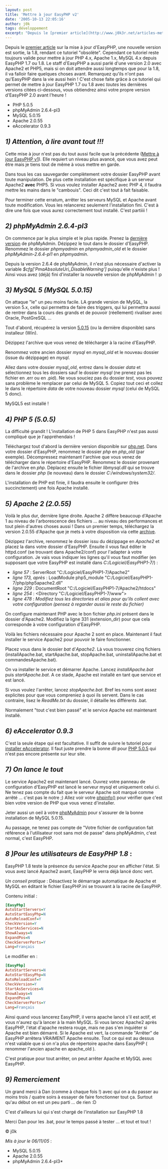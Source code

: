 ```yaml
---
layout: post
title: 'Mettre à jour EasyPHP v2'
date: '2005-10-13 22:05:16'
author: j0k
tags: développement
excerpt: "Depuis le [premier article](http://www.j0k3r.net/articles-mettre-a-jour-easyphp-v1-6.html) sur la mise à jour d'EasyPHP, une nouvelle version est sortie, la 1.8, rendant ce tutoriel \"obsolète\". Cependant ce tutoriel reste toujours valide pour mettre à jour PHP 4.x, Apache 1.x, MySQL 4.x depuis EasyPHP 1.7 ou 1.8.  \nLe staff d'EasyPHP a aussi parlé d'une version 2.0 avec Apache2 et PHP5, mais si on doit attendre aussi longtemps que pour la 1.8, il va falloir faire quelques choses avant. Remarquez qu'ils n'ont pas qu'EasyPHP dans la vie aussi hein !  \n C'est chose faite grâce à ce tutoriel qui permet de mettre à jour EasyPHP 1.7 ou 1.8 avec _toutes_ les dernières versions citées ci-dessous, vous obtiendrez ainsi votre propre version d'EasyPHP 2.0 avant l'heure !"
---
```


Depuis le [premier article](http://www.j0k3r.net/articles-mettre-a-jour-easyphp-v1-6.html) sur la mise à jour d'EasyPHP, une nouvelle version est sortie, la 1.8, rendant ce tutoriel "obsolète". Cependant ce tutoriel reste toujours valide pour mettre à jour PHP 4.x, Apache 1.x, MySQL 4.x depuis EasyPHP 1.7 ou 1.8.
Le staff d'EasyPHP a aussi parlé d'une version 2.0 avec Apache2 et PHP5, mais si on doit attendre aussi longtemps que pour la 1.8, il va falloir faire quelques choses avant. Remarquez qu'ils n'ont pas qu'EasyPHP dans la vie aussi hein !
 C'est chose faite grâce à ce tutoriel qui permet de mettre à jour EasyPHP 1.7 ou 1.8 avec _toutes_ les dernières versions citées ci-dessous, vous obtiendrez ainsi votre propre version d'EasyPHP 2.0 avant l'heure !

 - PHP 5.0.5
 - phpMyAdmin 2.6.4-pl3
 - MySQL 5.0.15
 - Apache 2.0.55
 - eAccelerator 0.9.3

## _1) Attention, à lire avant tout !!!_

 Cette mise à jour n'est pas du tout aussi facile que la précédente ([Mettre à jour EasyPHP v1](http://www.j0k3r.net/articles-mettre-a-jour-easyphp-v1-6.html)). Elle requiert un niveau plus avancé, que vous avez peut être mais je tiens tout de même à vous mettre en garde.

 Dans tous les cas sauvegarder complètement votre dossier EasyPHP avant toute manipulation. De plus cette installation est spécifique à un serveur Apache2 **avec** PHP5. Si vous voulez installer Apache2 avec PHP 4, il faudra mettre les mains dans le "cambouis". Ceci dit c'est tout à fait faisable.

 Pour terminer cette erratum, arrêter les serveurs MySQL et Apache avant toute modification. Vous les relancerez seulement l'installation fini. C'est à dire une fois que vous aurez correctement tout installé. C'est partiiii !

##   _2) phpMyAdmin 2.6.4-pl3_

 On commence par le plus simple et le plus rapide.
 Prenez la [dernière version](http://www.phpmyadmin.net/home_page/downloads.php) de phpMyAdmin. Dézippez le tout dans le dossier d'EasyPHP. Renommez le dossier *phpmyadmin* en *phpmyadmin_old* et le dossier *phpMyAdmin-2.6.4-pl1* en *phpmyadmin*.

  Depuis la version 2.6.4 de phpMyAdmin, il n'est plus nécessaire d'activer la variable *$cfg['PmaAbsoluteUri_DisableWarning']* puisqu'elle n'existe plus ! Ainsi vous avez (déjà) fini d'installer la nouvelle version de phpMyAdmin ! :p

##   _3) MySQL 5 (MySQL 5.0.15)_

 On attaque "le" un peu moins facile.
 LA grande version de MySQL, la version 5.x, celle qui permettra de faire des triggers, qui lui permettra aussi de rentrer dans la cours des grands et de pouvoir (réellement) rivaliser avec Oracle, PostGreSQL ...

 Tout d'abord, récupérez la version [5.0.15](http://mir2.ovh.net/ftp.mysql.com/Downloads/MySQL-5.0/mysql-noinstall-5.0.15-win32.zip) (ou la dernière disponible) sans installeur (Win).

  Dézippez l'archive que vous venez de télécharger à la racine d'EasyPHP.

 Renommez votre ancien dossier *mysql* en *mysql_old* et le nouveau dossier (issue du dézippage) en *mysql*.

 Allez dans votre dossier *mysql_old*, entrez dans le dossier *data* et sélectionnez tous les dossiers sauf le dossier *mysql* (ne prenez pas les fichier en .err ou en .pid). Ne vous souciez pas du dossier *test*, vous pouvez sans problème le remplacer par celui de MySQL 5. Copiez tout ceci et collez le dans le répertoire *data* de votre nouveau dossier *mysql* (celui de MySQL 5 donc).

 MySQL5 est installé !

##   _4) PHP 5 (5.0.5)_

 La difficulté grandit !
 L'installation de PHP 5 dans EasyPHP n'est pas aussi compliqué que je l'appréhendais !

 Téléchargez tout d'abord la dernière version disponible sur [php.net](http://www.php.net/downloads.php).
 Dans votre dossier d'EasyPHP, renommez le dossier *php* en *php_old* (par exemple). Décompressez maintenant l'archive que vous venez de télécharger dans le répertoire d'EasyPHP. Renommez le dossier provenant de l'archive en *php*. Déplacez ensuite le fichier *libmysql.dll* qui se trouve dans le dossier *php* (le nouveau) dans le dossier *C:/windows/system32/*.

 L'installation de PHP est finie, il faudra ensuite le configurer (très succinctement) une fois Apache installé.

##   _5) Apache 2 (2.0.55)_

 Voilà le plus dur, dernière ligne droite.
 Apache 2 diffère beaucoup d'Apache 1 au niveau de l'arborescence des fichiers ... au niveau des performances et tout plein d'autres choses aussi ! Dans un premier temps, téléchargez la version 2.0.55 d'Apache que je mets à votre disposition via cette [archive](http://www.j0k3r.net/dl/apache_2.0.55.rar).

 Dézippez l'archive, renommez le dossier issu du dézippage en *Apache2* et placez la dans votre dossier d'EasyPHP. Ensuite il vous faut éditer le httpd.conf (se trouvant dans Apache2/conf) pour l'adapter à votre configuration. Je vais vous indiquer les lignes qu'il vous faut modifier (en supposant que votre EasyPHP est installé dans *C:/Logiciel/EasyPHP1-7/*) :

 - *ligne 57* : ServerRoot "C:/Logiciel/EasyPHP1-7/Apache2"
 - *ligne 173, après* : LoadModule php5_module "C:/Logiciel/EasyPHP1-7/php/php5apache2.dll"
 - *ligne 229* : DocumentRoot "C:/Logiciel/EasyPHP1-7/Apache2/htdocs"
 - *ligne 254* : <Directory "C:/Logiciel/EasyPHP1-7/www">
 - *ligne 478* : *Modifiez tous les directories et alias pour qu'ils collent avec votre configuration (pensez à regarder aussi le reste du fichier)*

On configure maintenant PHP avec le bon fichier *php.ini* présent dans le dossier d'Apache2. Modifiez la ligne 331 (extension_dir) pour que cela corresponde à votre configuration d'EasyPHP.

  Voilà les fichiers nécessaire pour Apache 2 sont en place. Maintenant il faut installer le service Apache2 pour pouvoir le faire fonctionner.

 Placez vous dans le dossier *bat* d'*Apache2*. Là vous trouverez cinq fichiers (installApache.bat, startApache.bat, stopApache.bat, uninstallApache.bat et commandesApache.bat).

  On va installer le service et démarrer Apache. Lancez *installApache.bat* puis *startApache.bat*. A ce stade, Apache est installé en tant que service et est lancé.

 Si vous voulez l'arrêter, lancez *stopApache.bat*. Bref les noms sont assez explicites pour que vous compreniez à quoi ils servent. Dans le cas contraire, lisez le *ReadMe.txt* du dossier, il détaille les différents .bat.

 Normalement "tout c'est bien passé" et le service Apache est maintenant installé.

##   _6) eAccelerator 0.9.3_

 C'est la seule étape qui est facultative.
 Il suffit de suivre le tutoriel pour [installer eAccelerator](http://www.j0k3r.net/php-installer-eaccelerator-23.html). Il faut juste prendre la bonne dll pour [PHP 5.0.5](http://www.j0k3r.net/dl/eaccelerator_win_5.0.5.rar) qui n'est pas encore présente sur leur site.

##   _7) On lance le tout_

 Le service Apache2 est maintenant lancé. Ouvrez votre panneau de configuration d'EasyPHP est lancé le serveur mysql et uniquement celui ci. Ne tenez pas compte du fait que le serveur Apache soit marqué comme arrêté ... c'est pas le notre ;)
 Allez voir votre [phpinfo()](http://localhost/mysql/phpinfo.php) pour vérifier que c'est bien votre version de PHP que vous venez d'installer.

 Jeter aussi un oeil à votre [phpMyAdmin](http://localhost/mysql/) pour s'assurer de la bonne installation de MySQL 5.0.15.

 Au passage, ne tenez pas compte de "Votre fichier de configuration fait référence à l'utilisateur root sans mot de passe" dans phpMyAdmin, c'est normal, c'est EasyPHP.

##   _8 )Pour les utilisateurs de EasyPHP 1.8_ :

 EasyPHP 1.8 teste la présence du service Apache pour en afficher l'état. Si vous avez lancé Apache2 avant, EasyPHP le verra déjà lancé donc vert.

 *Un conseil pratique* : Désactivez le démarrage automatique de Apache et MySQL en éditant le fichier EasyPHP.ini se trouvant à la racine de EasyPHP.

Contenu initial :

```ini
[EasyPhp]
AutoStartServers=Y
AutoStartEasyPhp=N
AutoReloadConf=Y
CheckVersion=Y
StartAsServices=N
ShowAlways=N
ExpandPos=N
CheckServerPorts=Y
Lang=Français
```

Le modifier en :

```ini
[EasyPhp]
AutoStartServers=N
AutoStartEasyPhp=N
AutoReloadConf=Y
CheckVersion=Y
StartAsServices=N
ShowAlways=N
ExpandPos=N
CheckServerPorts=Y
Lang=Français
```

  Ainsi quand vous lancerez EasyPHP, il verra apache lancé s'il est actif, et vous n'aurez qu'à lancer à la main MySQL.
 Si vous lancez Apache2 après EasyPHP, l'état d'apache restera rouge, mais ne pas s'en inquiéter si Apache est bien démarré.
 Si le Apache est vert, la commande "Arrêter" de EasyPHP arrêtera VRAIMENT Apache ensuite.
 Tout ce qui est au dessus n'est valable que si on n'a plus de répertoire apache dans EasyPHP ( renommer l'ancien apache en apache_old ).

 C'est pratique pour tout arrêter, on peut arrêter Apache et MySQL avec EasyPHP.

##   _9) Remerciement_

 Un grand merci à Dan (comme à chaque fois !) avec qui on a du passer au moins trois / quatre soirs à essayer de faire fonctionner tout ça. Surtout qu'au début on est un peu parti ... de rien :D

 C'est d'ailleurs lui qui s'est chargé de l'installation sur EasyPHP 1.8

 Merci Dan pour les .bat, pour le temps passé à tester ... et tout et tout !

  © j0k

 *Mis à jour le 06/11/05* :

 - MySQL 5.0.15
 - Apache 2.0.55
 - phpMyAdmin 2.6.4-pl3*

